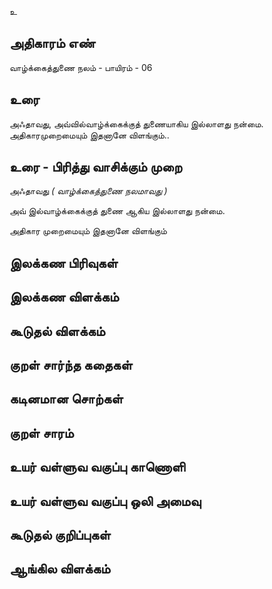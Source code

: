 உ


## அதிகாரம் எண்

வாழ்க்கைத்துணை நலம் - பாயிரம் - 06

## உரை

அஃதாவது, அவ்வில்வாழ்க்கைக்குத் துணையாகிய இல்லாளது நன்மை. அதிகாரமுறைமையும் இதனானே விளங்கும்..

## உரை - பிரித்து வாசிக்கும் முறை

அஃதாவது _( வாழ்க்கைத்துணை நலமாவது )_  

அவ் இல்வாழ்க்கைக்குத் துணை ஆகிய இல்லாளது நன்மை.  

அதிகார முறைமையும் இதனானே விளங்கும்

## இலக்கண பிரிவுகள் 


## இலக்கண விளக்கம்


## கூடுதல் விளக்கம்


## குறள் சார்ந்த கதைகள் 


## கடினமான சொற்கள்


## குறள் சாரம் 


## உயர் வள்ளுவ வகுப்பு காணொளி


## உயர் வள்ளுவ வகுப்பு ஒலி அமைவு 


## கூடுதல் குறிப்புகள்


## ஆங்கில விளக்கம்
